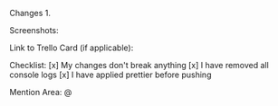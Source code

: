 Changes
1. 

Screenshots:

Link to Trello Card (if applicable):

Checklist:
[x] My changes don't break anything
[x] I have removed all console logs
[x] I have applied prettier before pushing

Mention Area:
@